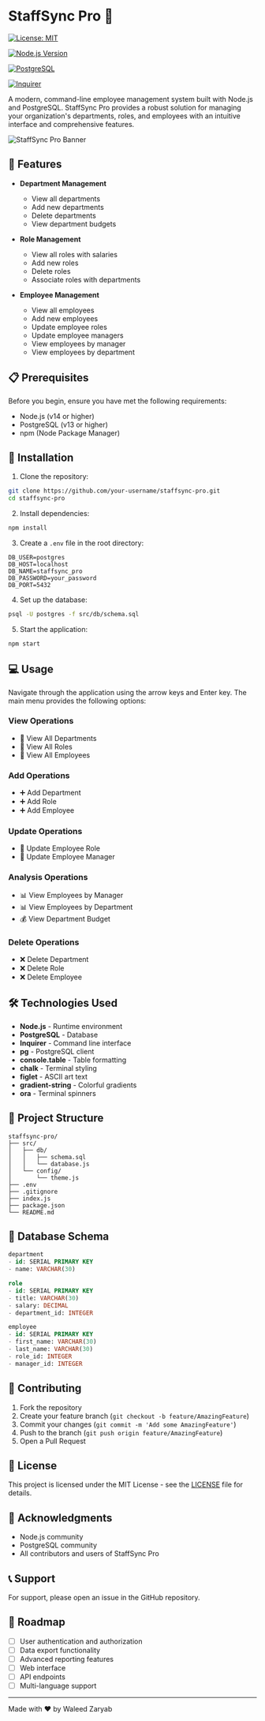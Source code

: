 
# StaffSync Pro 👥

[![License: MIT](https://img.shields.io/badge/License-MIT-yellow.svg)](https://opensource.org/licenses/MIT)

[![Node.js Version](https://img.shields.io/badge/node-v14+-blue.svg)](https://nodejs.org/)

[![PostgreSQL](https://img.shields.io/badge/PostgreSQL-v13+-blue.svg)](https://www.postgresql.org/)

[![Inquirer](https://img.shields.io/badge/Inquirer-v8.2.4-green.svg)](https://www.npmjs.com/package/inquirer)

A modern, command-line employee management system built with Node.js and PostgreSQL. StaffSync Pro provides a robust solution for managing your organization's departments, roles, and employees with an intuitive interface and comprehensive features.

![StaffSync Pro Banner](https://i.imgur.com/JZMaiTY.png)

## 🌟 Features

- **Department Management**
  - View all departments
  - Add new departments
  - Delete departments
  - View department budgets

- **Role Management**
  - View all roles with salaries
  - Add new roles
  - Delete roles
  - Associate roles with departments

- **Employee Management**
  - View all employees
  - Add new employees
  - Update employee roles
  - Update employee managers
  - View employees by manager
  - View employees by department

## 📋 Prerequisites

Before you begin, ensure you have met the following requirements:

- Node.js (v14 or higher)
- PostgreSQL (v13 or higher)
- npm (Node Package Manager)

## 🚀 Installation

1. Clone the repository:
```bash
git clone https://github.com/your-username/staffsync-pro.git
cd staffsync-pro
```

2. Install dependencies:
```bash
npm install
```

3. Create a `.env` file in the root directory:
```env
DB_USER=postgres
DB_HOST=localhost
DB_NAME=staffsync_pro
DB_PASSWORD=your_password
DB_PORT=5432
```

4. Set up the database:
```bash
psql -U postgres -f src/db/schema.sql
```

5. Start the application:
```bash
npm start
```

## 💻 Usage

Navigate through the application using the arrow keys and Enter key. The main menu provides the following options:

### View Operations
- 👥 View All Departments
- 💼 View All Roles
- 👤 View All Employees

### Add Operations
- ➕ Add Department
- ➕ Add Role
- ➕ Add Employee

### Update Operations
- 🔄 Update Employee Role
- 🔄 Update Employee Manager

### Analysis Operations
- 📊 View Employees by Manager
- 📊 View Employees by Department
- 💰 View Department Budget

### Delete Operations
- ❌ Delete Department
- ❌ Delete Role
- ❌ Delete Employee

## 🛠️ Technologies Used

- **Node.js** - Runtime environment
- **PostgreSQL** - Database
- **Inquirer** - Command line interface
- **pg** - PostgreSQL client
- **console.table** - Table formatting
- **chalk** - Terminal styling
- **figlet** - ASCII art text
- **gradient-string** - Colorful gradients
- **ora** - Terminal spinners

## 📁 Project Structure

```
staffsync-pro/
├── src/
│   ├── db/
│   │   ├── schema.sql
│   │   └── database.js
│   └── config/
│       └── theme.js
├── .env
├── .gitignore
├── index.js
├── package.json
└── README.md
```

## 📝 Database Schema

```sql
department
- id: SERIAL PRIMARY KEY
- name: VARCHAR(30)

role
- id: SERIAL PRIMARY KEY
- title: VARCHAR(30)
- salary: DECIMAL
- department_id: INTEGER

employee
- id: SERIAL PRIMARY KEY
- first_name: VARCHAR(30)
- last_name: VARCHAR(30)
- role_id: INTEGER
- manager_id: INTEGER
```

## 🤝 Contributing

1. Fork the repository
2. Create your feature branch (`git checkout -b feature/AmazingFeature`)
3. Commit your changes (`git commit -m 'Add some AmazingFeature'`)
4. Push to the branch (`git push origin feature/AmazingFeature`)
5. Open a Pull Request

## 📜 License

This project is licensed under the MIT License - see the [LICENSE](LICENSE) file for details.

## 👏 Acknowledgments

- Node.js community
- PostgreSQL community
- All contributors and users of StaffSync Pro

## 📞 Support

For support, please open an issue in the GitHub repository.

## 🚀 Roadmap

- [ ]  User authentication and authorization
- [ ]  Data export functionality
- [ ]  Advanced reporting features
- [ ]  Web interface
- [ ]  API endpoints
- [ ]  Multi-language support

---


  Made with ❤️ by Waleed Zaryab
